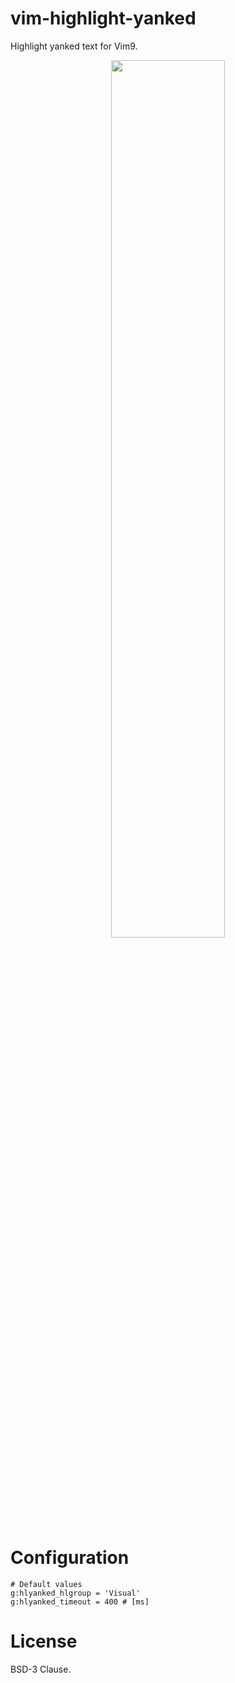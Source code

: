 # vim-highlight-yanked

Highlight yanked text for Vim9.

<p align="center">
<!-- <img src="/hlyanked.gif" width="60%" height="60%"> -->
<img src="/hlyanked.mp4" width="60%" height="60%">
</p>

# Configuration

```
# Default values
g:hlyanked_hlgroup = 'Visual'
g:hlyanked_timeout = 400 # [ms]
```

# License

BSD-3 Clause.
